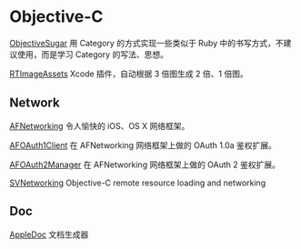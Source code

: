 Objective-C
===========

[ObjectiveSugar](https://github.com/Ju2ender/ObjectiveSugar)
用 Category 的方式实现一些类似于 Ruby 中的书写方式，不建议使用，而是学习 Category 的写法、思想。

[RTImageAssets](https://github.com/Ju2ender/RTImageAssets)
Xcode 插件，自动根据 3 倍图生成 2 倍、1 倍图。

Network
-------

[AFNetworking](https://github.com/Ju2ender/AFNetworking)
令人愉快的 iOS、OS X 网络框架。

[AFOAuth1Client](https://github.com/Ju2ender/AFOAuth1Client)
在 AFNetworking 网络框架上做的 OAuth 1.0a 鉴权扩展。

[AFOAuth2Manager](https://github.com/Ju2ender/AFOAuth2Manager)
在 AFNetworking 网络框架上做的 OAuth 2 鉴权扩展。

[SVNetworking](https://github.com/Ju2ender/SVNetworking)
Objective-C remote resource loading and networking

Doc
---

[AppleDoc](https://github.com/Ju2ender/appledoc)
文档生成器

